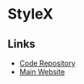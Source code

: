 # StyleX

## Links

- [Code Repository](https://github.com/facebook/stylex)
- [Main Website](https://stylexjs.com)
